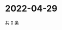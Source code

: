 # 2022-04-29

共 0 条

<!-- BEGIN WEIBO -->
<!-- 最后更新时间 Fri Apr 29 2022 17:14:19 GMT+0800 (China Standard Time) -->

<!-- END WEIBO -->
